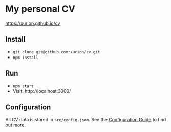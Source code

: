 # My personal CV

https://xurion.github.io/cv

## Install

- `git clone git@github.com:xurion/cv.git`
- `npm install`

## Run

- `npm start`
- Visit: http://localhost:3000/

## Configuration

All CV data is stored in `src/config.json`. See the [Configuration Guide](CONFIGURATION.md) to find out more.
